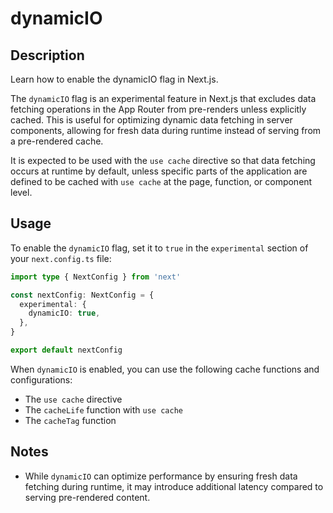 # dynamicIO

## Description
Learn how to enable the dynamicIO flag in Next.js.

The `dynamicIO` flag is an experimental feature in Next.js that excludes data fetching operations in the App Router from pre-renders unless explicitly cached. This is useful for optimizing dynamic data fetching in server components, allowing for fresh data during runtime instead of serving from a pre-rendered cache.

It is expected to be used with the `use cache` directive so that data fetching occurs at runtime by default, unless specific parts of the application are defined to be cached with `use cache` at the page, function, or component level.

## Usage
To enable the `dynamicIO` flag, set it to `true` in the `experimental` section of your `next.config.ts` file:

```ts
import type { NextConfig } from 'next'

const nextConfig: NextConfig = {
  experimental: {
    dynamicIO: true,
  },
}

export default nextConfig
```

When `dynamicIO` is enabled, you can use the following cache functions and configurations:

- The `use cache` directive
- The `cacheLife` function with `use cache`
- The `cacheTag` function

## Notes
- While `dynamicIO` can optimize performance by ensuring fresh data fetching during runtime, it may introduce additional latency compared to serving pre-rendered content.